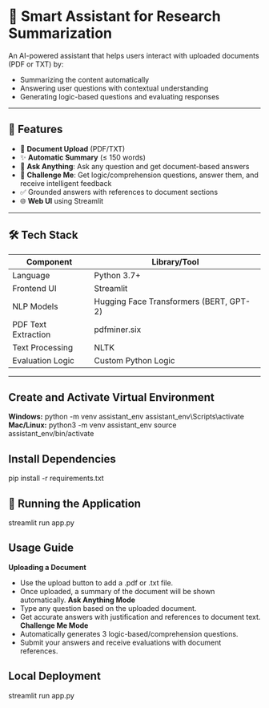 # 🧠 Smart Assistant for Research Summarization

An AI-powered assistant that helps users interact with uploaded documents (PDF or TXT) by:
- Summarizing the content automatically
- Answering user questions with contextual understanding
- Generating logic-based questions and evaluating responses

---

## 🚀 Features

- 📄 **Document Upload** (PDF/TXT)
- ✨ **Automatic Summary** (≤ 150 words)
- 💬 **Ask Anything**: Ask any question and get document-based answers
- 🧠 **Challenge Me**: Get logic/comprehension questions, answer them, and receive intelligent feedback
- ✅ Grounded answers with references to document sections
- 🌐 **Web UI** using Streamlit

---

## 🛠️ Tech Stack

| Component          | Library/Tool             |
|-------------------|--------------------------|
| Language           | Python 3.7+              |
| Frontend UI        | Streamlit                |
| NLP Models         | Hugging Face Transformers (BERT, GPT-2) |
| PDF Text Extraction| pdfminer.six             |
| Text Processing    | NLTK                     |
| Evaluation Logic   | Custom Python Logic      |

---

## Create and Activate Virtual Environment
**Windows:**
python -m venv assistant_env
assistant_env\Scripts\activate
**Mac/Linux:**
python3 -m venv assistant_env
source assistant_env/bin/activate
## Install Dependencies
pip install -r requirements.txt
## 🧪 Running the Application
streamlit run app.py

## Usage Guide
**Uploading a Document**
- Use the upload button to add a .pdf or .txt file.
- Once uploaded, a summary of the document will be shown automatically.
**Ask Anything Mode**
- Type any question based on the uploaded document.
- Get accurate answers with justification and references to document text.
**Challenge Me Mode**
- Automatically generates 3 logic-based/comprehension questions.
- Submit your answers and receive evaluations with document references.

## Local Deployment
streamlit run app.py

